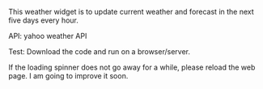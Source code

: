 This weather widget is to update current weather and forecast in the next five days every hour.

API: yahoo weather API

Test:
Download the code and run on a browser/server.

If the loading spinner does not go away for a  while, please reload the web page. I am going to improve it soon.
